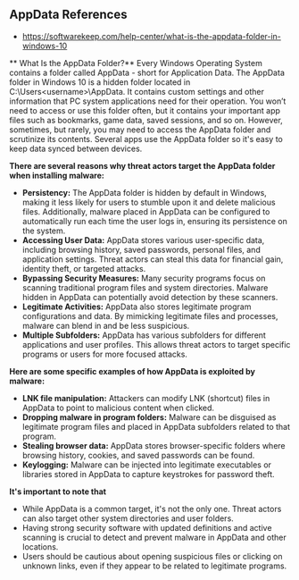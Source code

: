 
## AppData References 
- https://softwarekeep.com/help-center/what-is-the-appdata-folder-in-windows-10

** What Is the AppData Folder?**
Every Windows Operating System contains a folder called AppData - short for Application Data.  The AppData folder in Windows 10 is a hidden folder located in C:\Users\<username>\AppData.  It contains custom settings and other information that PC system applications need for their operation.  You won’t need to access or use this folder often, but it contains your important app files such as bookmarks, game data, saved sessions, and so on.  However, sometimes, but rarely, you may need to access the AppData folder and scrutinize its contents.  Several apps use the AppData folder so it's easy to keep data synced between devices. 

**There are several reasons why threat actors target the AppData folder when installing malware:**
- **Persistency:** The AppData folder is hidden by default in Windows, making it less likely for users to stumble upon it and delete malicious files. Additionally, malware placed in AppData can be configured to automatically run each time the user logs in, ensuring its persistence on the system.
- **Accessing User Data:** AppData stores various user-specific data, including browsing history, saved passwords, personal files, and application settings. Threat actors can steal this data for financial gain, identity theft, or targeted attacks.
- **Bypassing Security Measures:** Many security programs focus on scanning traditional program files and system directories. Malware hidden in AppData can potentially avoid detection by these scanners.
- **Legitimate Activities:** AppData also stores legitimate program configurations and data. By mimicking legitimate files and processes, malware can blend in and be less suspicious.
- **Multiple Subfolders:** AppData has various subfolders for different applications and user profiles. This allows threat actors to target specific programs or users for more focused attacks.

**Here are some specific examples of how AppData is exploited by malware:**
- **LNK file manipulation:** Attackers can modify LNK (shortcut) files in AppData to point to malicious content when clicked.
- **Dropping malware in program folders:** Malware can be disguised as legitimate program files and placed in AppData subfolders related to that program.
- **Stealing browser data:** AppData stores browser-specific folders where browsing history, cookies, and saved passwords can be found.
- **Keylogging:** Malware can be injected into legitimate executables or libraries stored in AppData to capture keystrokes for password theft.

**It's important to note that**
- While AppData is a common target, it's not the only one. Threat actors can also target other system directories and user folders.
- Having strong security software with updated definitions and active scanning is crucial to detect and prevent malware in AppData and other locations.
- Users should be cautious about opening suspicious files or clicking on unknown links, even if they appear to be related to legitimate programs.